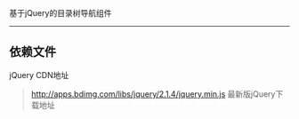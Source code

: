 基于jQuery的目录树导航组件

***

## 依赖文件 
jQuery CDN地址
>http://apps.bdimg.com/libs/jquery/2.1.4/jquery.min.js
最新版jQuery下载地址


